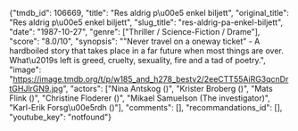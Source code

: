 {"tmdb_id": 106669, "title": "Res aldrig p\u00e5 enkel biljett", "original_title": "Res aldrig p\u00e5 enkel biljett", "slug_title": "res-aldrig-pa-enkel-biljett", "date": "1987-10-27", "genre": ["Thriller / Science-Fiction / Drame"], "score": "8.0/10", "synopsis": "\"Never travel on a oneway ticket\" - A hardboiled story that takes place in a far future when most things are over. What\u2019s left is greed, cruelty, sexuality, fire and a tad of poetry.", "image": "https://image.tmdb.org/t/p/w185_and_h278_bestv2/2eeCTT55AiRG3qcnDrtGHJlrGN9.jpg", "actors": ["Nina Antskog ()", "Krister Broberg ()", "Mats Flink ()", "Christine Floderer ()", "Mikael Samuelson (The investigator)", "Karl-Erik Forsg\u00e5rdh ()"], "comments": [], "recommandations_id": [], "youtube_key": "notfound"}